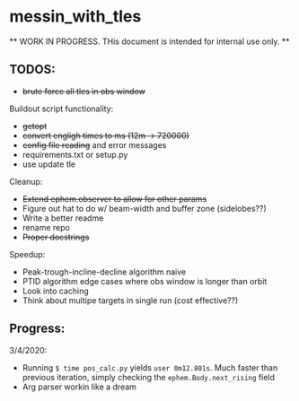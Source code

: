 # messin_with_tles


** WORK IN PROGRESS. THis document is intended for internal use only. **

## TODOS:
- ~~brute force all tles in obs window~~

Buildout script functionality:
- ~~getopt~~
- ~~convert engligh times to ms (12m -> 720000)~~
- ~~config file reading~~ and error messages 
- requirements.txt or setup.py
- use update tle

Cleanup:
- ~~Extend ephem.observer to allow for other params~~ 
- Figure out hat to do w/ beam-width and buffer zone (sidelobes??)
- Write a better readme
- rename repo
- ~~Proper docstrings~~

Speedup:
- Peak-trough-incline-decline algorithm naive 
- PTID algorithm edge cases where obs window is longer than orbit
- Look into caching 
- Think about multipe targets in single run (cost effective??)

## Progress:
3/4/2020: 
- Running `$ time pos_calc.py` yields `user	0m12.801s`. Much faster than previous iteration, simply checking the `ephem.Body.next_rising` field
- Arg parser workin like a dream
